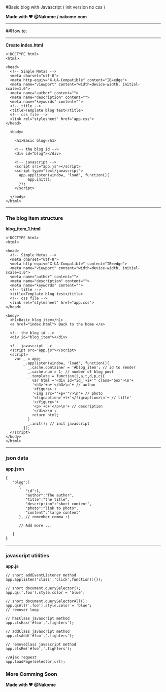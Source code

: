 #Basic blog with Javascript ( init  version no css )

**Made with ♥ @Nakome / nakome.com**

--------------------------------

##How to:

--------------------------------

**Create index.html**
    
    <!DOCTYPE html>
    <html>
    
    <head>
      <!-- Simple Metas -->
      <meta charset="utf-8">
      <meta http-equiv="X-UA-Compatible" content="IE=edge">
      <meta name="viewport" content="width=device-width, initial-scale=1.0">
      <meta name="author" content="">
      <meta name="description" content="">
      <meta name="keywords" content="">
      <!-- title -->
      <title>Template blog test</title>
      <!-- css file -->
      <link rel="stylesheet" href="app.css">
    </head>
    
      <body>
      
        <h1>Basic blog</h1>
        
        <!-- the blog id -->
        <div id="blog"></div>
          
        <!-- javascript -->
        <script src="app.js"></script>
        <script type="text/javascript">
          app.applisten(window, 'load', function(){
              app.init();
          });
        </script>
      
      </body>
    </html>

----------------------------

### The blog item structure 

**blog_item_1.html**

    <!DOCTYPE html>
    <html>
    
    <head>
      <!-- Simple Metas -->
      <meta charset="utf-8">
      <meta http-equiv="X-UA-Compatible" content="IE=edge">
      <meta name="viewport" content="width=device-width, initial-scale=1.0">
      <meta name="author" content="">
      <meta name="description" content="">
      <meta name="keywords" content="">
      <!-- title -->
      <title>Template blog test</title>
      <!-- css file -->
      <link rel="stylesheet" href="app.css">
    </head>
    
    <body>
      <h1>Basic blog item</h1>
      <a href="index.html"> Back to the home </a>
      
      <!-- the blog id -->
      <div id="blog_item"></div>
          
      <!-- javascript -->
      <script src="app.js"></script>
      <script>
        var _ = app;
            _.applisten(window, 'load', function(){
              _.cache.container = '#blog_item'; // id to render
              _.cache.num = 1; // number of blog post
              _.template = function(i,a,t,d,p,c){
                var html ='<div id="id_'+i+'" class="box">\n'+
                '<h3>'+a+'</h3>\n'+ // author
                '<figure>'+
                '<img src="'+p+'"/>\n'+ // photo
                '<figcaption>'+t+'</figcaption>\n'+ // title'
                '</figure>'+
                '<p>'+c+'</p>\n'+ // description
                '</div>\n';
                return html;
              }
              _.init(); // init javascript
            });
      </script>
    </body>
    </html>

----------------------------

### json data

**app.json**

    {
       "blog":[
          {  
             "id":1,
             "author":"The author",
             "title":"the title",
             "description":"short content",
             "photo":"link to photo",
             "content":"large content"
          }, // remember comma :)
          
          // Add more ...
         
       ]
    }

----------------------------

### javascript utilities

**app.js**


    // short addEventListener method
    app.applisten('class','click',function(){});
    
    // short document.querySelector();
    app.qs('.foo').style.color = 'blue';
    
    // short document.querySelectorAll();
    app.qsAll('.foo').style.color = 'blue';
    // remover loop

    // hasClass javascript method
    app.clsHas('#foo','.fighters');

    // addClass javascript method
    app.clsAdd('#foo','.fighters');

    // removeClass javascript method
    app.clsRm('#foo','.fighters');
    
    //Ajax request
    app.loadPage(selector,url);
    

### More Comming Soon

**Made with ♥ @Nakome**
